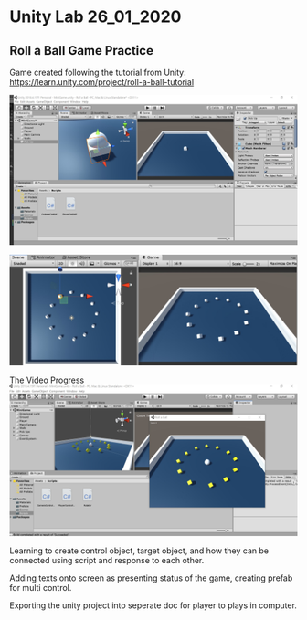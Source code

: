 # Unity Lab 26_01_2020

## Roll a Ball Game Practice

Game created following the tutorial from Unity: https://learn.unity.com/project/roll-a-ball-tutorial


![Unity Process](https://github.com/muziFiona/Uni-Response/blob/master/Advanced_Visualisation_and_Computational_Environments/Week3_20_01_2020/media/Unity_screenshot_01.jpg)

![Unity Process](https://github.com/muziFiona/Uni-Response/blob/master/Advanced_Visualisation_and_Computational_Environments/Week3_20_01_2020/media/Unity_screenshot_02.jpg)

The Video Progress
[![Unity Process](https://github.com/muziFiona/Uni-Response/blob/master/Advanced_Visualisation_and_Computational_Environments/Week3_20_01_2020/media/Unity_screenshot_03.jpg)](https://youtu.be/J5tvDVUAdgI)

Learning to create control object, target object, and how they can be connected using script and response to each other. 

Adding texts onto screen as presenting status of the game, creating prefab for multi control. 

Exporting the unity project into seperate doc for player to plays in computer. 